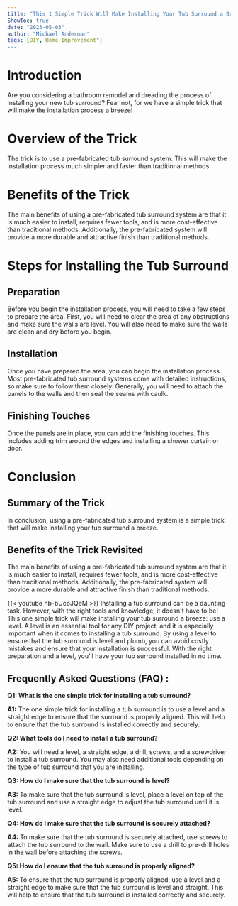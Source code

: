 ```yaml
---
title: "This 1 Simple Trick Will Make Installing Your Tub Surround a Breeze!"
ShowToc: true 
date: "2023-05-03"
author: "Michael Anderman" 
tags: [DIY, Home Improvement"]
---
```

# Introduction 
Are you considering a bathroom remodel and dreading the process of installing your new tub surround? Fear not, for we have a simple trick that will make the installation process a breeze! 

# Overview of the Trick 
The trick is to use a pre-fabricated tub surround system. This will make the installation process much simpler and faster than traditional methods. 

# Benefits of the Trick
The main benefits of using a pre-fabricated tub surround system are that it is much easier to install, requires fewer tools, and is more cost-effective than traditional methods. Additionally, the pre-fabricated system will provide a more durable and attractive finish than traditional methods. 

# Steps for Installing the Tub Surround

## Preparation
Before you begin the installation process, you will need to take a few steps to prepare the area. First, you will need to clear the area of any obstructions and make sure the walls are level. You will also need to make sure the walls are clean and dry before you begin. 

## Installation
Once you have prepared the area, you can begin the installation process. Most pre-fabricated tub surround systems come with detailed instructions, so make sure to follow them closely. Generally, you will need to attach the panels to the walls and then seal the seams with caulk. 

## Finishing Touches
Once the panels are in place, you can add the finishing touches. This includes adding trim around the edges and installing a shower curtain or door. 

# Conclusion

## Summary of the Trick
In conclusion, using a pre-fabricated tub surround system is a simple trick that will make installing your tub surround a breeze. 

## Benefits of the Trick Revisited
The main benefits of using a pre-fabricated tub surround system are that it is much easier to install, requires fewer tools, and is more cost-effective than traditional methods. Additionally, the pre-fabricated system will provide a more durable and attractive finish than traditional methods.

{{< youtube hb-bUcoJQeM >}} 
Installing a tub surround can be a daunting task. However, with the right tools and knowledge, it doesn't have to be! This one simple trick will make installing your tub surround a breeze: use a level. A level is an essential tool for any DIY project, and it is especially important when it comes to installing a tub surround. By using a level to ensure that the tub surround is level and plumb, you can avoid costly mistakes and ensure that your installation is successful. With the right preparation and a level, you'll have your tub surround installed in no time.

## Frequently Asked Questions (FAQ) :
**Q1: What is the one simple trick for installing a tub surround?**

**A1:** The one simple trick for installing a tub surround is to use a level and a straight edge to ensure that the surround is properly aligned. This will help to ensure that the tub surround is installed correctly and securely.

**Q2: What tools do I need to install a tub surround?**

**A2:** You will need a level, a straight edge, a drill, screws, and a screwdriver to install a tub surround. You may also need additional tools depending on the type of tub surround that you are installing.

**Q3: How do I make sure that the tub surround is level?**

**A3:** To make sure that the tub surround is level, place a level on top of the tub surround and use a straight edge to adjust the tub surround until it is level.

**Q4: How do I make sure that the tub surround is securely attached?**

**A4:** To make sure that the tub surround is securely attached, use screws to attach the tub surround to the wall. Make sure to use a drill to pre-drill holes in the wall before attaching the screws.

**Q5: How do I ensure that the tub surround is properly aligned?**

**A5:** To ensure that the tub surround is properly aligned, use a level and a straight edge to make sure that the tub surround is level and straight. This will help to ensure that the tub surround is installed correctly and securely.





